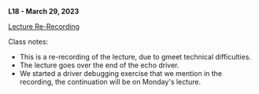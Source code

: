 **L18 - March 29, 2023**

[Lecture Re-Recording](https://youtu.be/zeLhUxmUsSk)

Class notes:

* This is a re-recording of the lecture, due to gmeet technical difficulties.
* The lecture goes over the end of the echo driver.
* We started a driver debugging exercise that we mention in the recording, the continuation will be on Monday's lecture.
